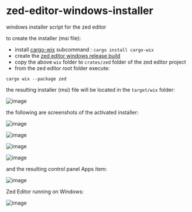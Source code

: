 # zed-editor-windows-installer
windows installer script for the zed editor

to create the installer (msi file):

- install [cargo-wix](https://github.com/volks73/cargo-wix) subcommand : ``cargo install cargo-wix``
- create the [zed editor windows release build](https://zed.dev/docs/development/windows)
- copy the above ``wix`` folder to ``crates/zed`` folder of the zed editor project
- from the zed editor root folder execute:

``cargo wix --package zed``

the resulting installer (msi) file will be located in the ``target/wix`` folder:

![image](https://github.com/user-attachments/assets/640b1ef7-9863-463f-936c-bcb3477ae9ee)

the following are screenshots of the activated installer:

![image](https://github.com/user-attachments/assets/3317ae9c-2811-492d-8533-981fee8a40f7)

![image](https://github.com/user-attachments/assets/8de5f486-e6cc-4b3d-a610-e65cd160387e)

![image](https://github.com/user-attachments/assets/3a93fe89-f471-4656-b276-7191f6400f69)

![image](https://github.com/user-attachments/assets/d6722d88-29dd-4784-83af-c8bc1c797ebb)

and the resulting control panel Apps item:

![image](https://github.com/user-attachments/assets/5219b005-b9c2-4454-959a-30103cf710ab)

Zed Editor running on Windows:

![image](https://github.com/user-attachments/assets/f718059b-2bfd-4870-8f8f-0aa32f6e923c)


